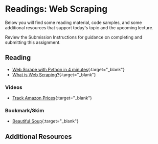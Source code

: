 # Readings: Web Scraping

Below you will find some reading material, code samples, and some additional resources that support today's topic and the upcoming lecture.

Review the Submission Instructions for guidance on completing and submitting this assignment.

## Reading

- [Web Scrape with Python in 4 minutes](https://towardsdatascience.com/how-to-web-scrape-with-python-in-4-minutes-bc49186a8460){:target="_blank"}
- [What is Web Scraping?](https://en.wikipedia.org/wiki/Web_scraping){:target="_blank"}

### Videos

- [Track Amazon Prices](https://www.youtube.com/watch?v=Bg9r_yLk7VY){:target="_blank"}

### Bookmark/Skim

- [Beautiful Soup](https://www.crummy.com/software/BeautifulSoup/){:target="_blank"}

## Additional Resources
